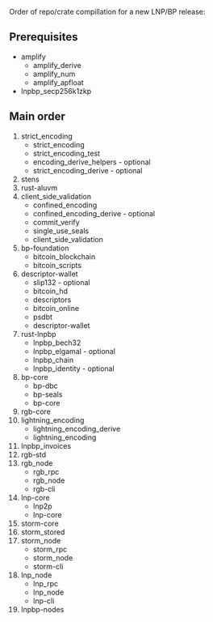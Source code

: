 Order of repo/crate compillation for a new LNP/BP release:

## Prerequisites

- amplify
  - amplify_derive
  - amplify_num
  - amplify_apfloat
- lnpbp_secp256k1zkp

## Main order

1. strict_encoding
    - strict_encoding
    - strict_encoding_test
    - encoding_derive_helpers - optional
    - strict_encoding_derive - optional
2. stens
3. rust-aluvm
4. client_side_validation
    - confined_encoding
    - confined_encoding_derive - optional
    - commit_verify
    - single_use_seals
    - client_side_validation
5. bp-foundation
    - bitcoin_blockchain
    - bitcoin_scripts
6. descriptor-wallet
    - slip132 - optional
    - bitcoin_hd
    - descriptors
    - bitcoin_online
    - psdbt
    - descriptor-wallet
7. rust-lnpbp
    - lnpbp_bech32
    - lnpbp_elgamal - optional
    - lnpbp_chain
    - lnpbp_identity - optional
8. bp-core
    - bp-dbc
    - bp-seals
    - bp-core
9. rgb-core
10. lightning_encoding
    - lightning_encoding_derive
    - lightning_encoding
11. lnpbp_invoices
12. rgb-std
13. rgb_node
    - rgb_rpc
    - rgb_node
    - rgb-cli
14. lnp-core
    - lnp2p
    - lnp-core
15. storm-core
16. storm_stored
17. storm_node
    - storm_rpc
    - storm_node
    - storm-cli
18. lnp_node
    - lnp_rpc
    - lnp_node
    - lnp-cli
19. lnpbp-nodes
